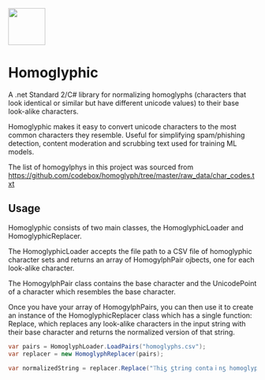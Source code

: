 ﻿<img src="http://localhost/homoglyphic/logo.svg" height="75" />

# Homoglyphic
A .net Standard 2/C# library for normalizing homoglyphs (characters that look identical or similar but have different unicode values) to their base look-alike characters.

Homoglyphic makes it easy to convert unicode characters to the most common characters they resemble. Useful for simplifying spam/phishing detection, content moderation and scrubbing text used for training ML models.

The list of homogylphys in this project was sourced from https://github.com/codebox/homoglyph/tree/master/raw_data/char_codes.txt

## Usage

Homoglyphic consists of two main classes, the HomoglyphicLoader and HomoglyphicReplacer.

The HomoglyphicLoader accepts the file path to a CSV file of homoglyphic character sets and returns an array of HomogylphPair ojbects, one for each look-alike character.

The HomogylphPair class contains the base character and the UnicodePoint of a character which resembles the base character.

Once you have your array of HomogylphPairs, you can then use it to create an instance of the HomoglyphicReplacer class which has a single function: Replace, which replaces any look-alike characters in the input string with their base character and returns the normalized version of that string.

```cs
var pairs = HomoglyphLoader.LoadPairs("homoglyphs.csv");
var replacer = new HomoglyphReplacer(pairs);

var normalizedString = replacer.Replace("⟙hiƽ ƽtring contaｉnƽ һomoglyphƽ");
```